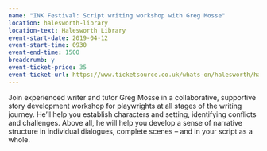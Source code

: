 ```yaml
---
name: "INK Festival: Script writing workshop with Greg Mosse"
location: halesworth-library
location-text: Halesworth Library
event-start-date: 2019-04-12
event-start-time: 0930
event-end-time: 1500
breadcrumb: y
event-ticket-price: 35
event-ticket-url: https://www.ticketsource.co.uk/whats-on/halesworth/halesworth-library/ink-festival-script-writing-course-by-greg-mosse?fbclid=IwAR29I6HXMq83u6ZU-qQzywPkZytw8d56LGgxOiOfuxNaGU-TeWsTn7Pw_qE
---
```


Join experienced writer and tutor Greg Mosse in a collaborative, supportive story development workshop for playwrights at all stages of the writing journey. He’ll help you establish characters and setting, identifying conflicts and challenges. Above all, he will help you develop a sense of narrative structure in individual dialogues, complete scenes – and in your script as a whole.

